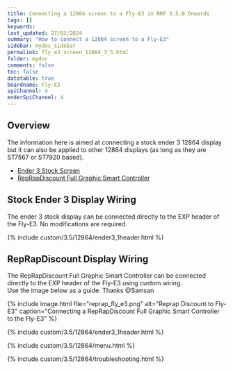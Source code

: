 ```yaml
---
title: Connecting a 12864 screen to a Fly-E3 in RRF 3.5.0 Onwards
tags: []
keywords: 
last_updated: 27/03/2024
summary: "How to connect a 12864 screen to a Fly-E3"
sidebar: mydoc_sidebar
permalink: fly_e3_screen_12864_3_5.html
folder: mydoc
comments: false
toc: false
datatable: true
boardname: Fly-E3
spiChannel: 4
enderSpiChannel: 4
---
```


## Overview

The information here is aimed at connecting a stock ender 3 12864 display but it can also be applied to other 12864 displays (as long as they are ST7567 or ST7920 based).  

<ul id="profileTabs" class="nav nav-tabs">
    <li class="active"><a class="noCrossRef" href="#e3stock" data-toggle="tab">Ender 3 Stock Screen</a></li>
    <li><a class="noCrossRef" href="#reprap" data-toggle="tab">RepRapDiscount Full Graphic Smart Controller</a></li>
</ul>
  <div class="tab-content">
<div role="tabpanel" class="tab-pane active" id="e3stock" markdown="1">

## Stock Ender 3 Display Wiring

The ender 3 stock display can be connected directly to the EXP header of the Fly-E3. No modifications are required.

{% include custom/3.5/12864/ender3_1header.html %}

</div>

<div role="tabpanel" class="tab-pane" id="reprap" markdown="1">

## RepRapDiscount Display Wiring

The RepRapDiscount Full Graphic Smart Controller can be connected directly to the EXP header of the Fly-E3 using custom wiring.  
Use the image below as a guide. Thanks @Samsan

{% include image.html file="reprap_fly_e3.png" alt="Reprap Discount to Fly-E3" caption="Connecting a RepRapDiscount Full Graphic Smart Controller to the Fly-E3" %}

{% include custom/3.5/12864/ender3_1header.html %}

</div>

</div>

{% include custom/3.5/12864/menu.html %}

{% include custom/3.5/12864/troubleshooting.html %}
